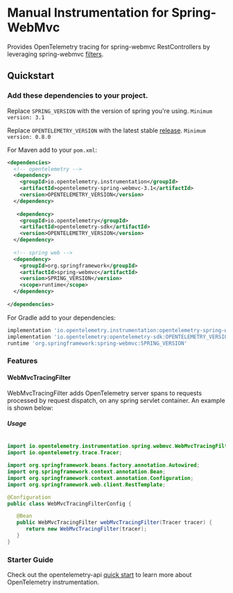 # Manual Instrumentation for Spring-WebMvc

Provides OpenTelemetry tracing for spring-webmvc RestControllers by leveraging spring-webmvc [filters](https://docs.spring.io/spring-framework/docs/current/javadoc-api/org/springframework/web/filter).  

## Quickstart

### Add these dependencies to your project.

Replace `SPRING_VERSION` with the version of spring you're using. 
`Minimum version: 3.1`

Replace `OPENTELEMETRY_VERSION` with the latest stable [release](https://mvnrepository.com/artifact/io.opentelemetry). 
`Minimum version: 0.8.0`

For Maven add to your `pom.xml`:
```xml
<dependencies>
  <!-- opentelemetry -->
  <dependency>
    <groupId>io.opentelemetry.instrumentation</groupId>
    <artifactId>opentelemetry-spring-webmvc-3.1</artifactId>
    <version>OPENTELEMETRY_VERSION</version>
  </dependency>
  
   <dependency>
    <groupId>io.opentelemetry</groupId>
    <artifactId>opentelemetry-sdk</artifactId>
    <version>OPENTELEMETRY_VERSION</version>
  </dependency>
  
  <!-- spring web -->
  <dependency>
    <groupId>org.springframework</groupId>
    <artifactId>spring-webmvc</artifactId>
    <version>SPRING_VERSION</version>
    <scope>runtime</scope>
  </dependency>
  
</dependencies>
```

For Gradle add to your dependencies:
```groovy
implementation 'io.opentelemetry.instrumentation:opentelemetry-spring-webmvc-3.1:OPENTELEMETRY_VERSION'
implementation 'io.opentelemetry:opentelemetry-sdk:OPENTELEMETRY_VERSION'
runtime 'org.springframework:spring-webmvc:SPRING_VERSION'
```

### Features

#### WebMvcTracingFilter

WebMvcTracingFilter adds OpenTelemetry server spans to requests processed by request dispatch, on any spring servlet container. An example is shown below:

##### Usage

```java

import io.opentelemetry.instrumentation.spring.webmvc.WebMvcTracingFilter
import io.opentelemetry.trace.Tracer;

import org.springframework.beans.factory.annotation.Autowired;
import org.springframework.context.annotation.Bean;
import org.springframework.context.annotation.Configuration;
import org.springframework.web.client.RestTemplate;

@Configuration
public class WebMvcTracingFilterConfig {

   @Bean
   public WebMvcTracingFilter webMvcTracingFilter(Tracer tracer) {
      return new WebMvcTracingFilter(tracer);
   }
}
```

### Starter Guide

Check out the opentelemetry-api [quick start](https://github.com/open-telemetry/opentelemetry-java/blob/master/QUICKSTART.md) to learn more about OpenTelemetry instrumentation.
